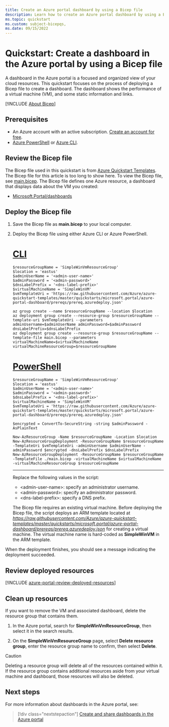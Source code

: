 ```yaml
---
title: Create an Azure portal dashboard by using a Bicep file
description: Learn how to create an Azure portal dashboard by using a Bicep file.
ms.topic: quickstart
ms.custom: subject-bicepqs,
ms.date: 09/15/2022
---
```


# Quickstart: Create a dashboard in the Azure portal by using a Bicep file

A dashboard in the Azure portal is a focused and organized view of your cloud resources. This quickstart focuses on the process of deploying a Bicep file to create a dashboard. The dashboard shows the performance of a virtual machine (VM), and some static information and links.

[!INCLUDE [About Bicep](../../includes/resource-manager-quickstart-bicep-introduction.md)]

## Prerequisites

- An Azure account with an active subscription. [Create an account for free](https://azure.microsoft.com/free/?WT.mc_id=A261C142F).
- [Azure PowerShell](/powershell/azure/install-az-ps) or [Azure CLI](/cli/azure/install-azure-cli).

## Review the Bicep file

The Bicep file used in this quickstart is from [Azure Quickstart Templates](https://azure.microsoft.com/resources/templates/azure-portal-dashboard/). The Bicep file for this article is too long to show here. To view the Bicep file, see [main.bicep](https://raw.githubusercontent.com/Azure/azure-quickstart-templates/master/quickstarts/microsoft.portal/azure-portal-dashboard/main.bicep). The Bicep file defines one Azure resource, a dashboard that displays data about the VM you created:

- [Microsoft.Portal/dashboards](/azure/templates/microsoft.portal/dashboards?pivots=deployment-language-bicep)

## Deploy the Bicep file

1. Save the Bicep file as **main.bicep** to your local computer.
1. Deploy the Bicep file using either Azure CLI or Azure PowerShell.
    # [CLI](#tab/CLI)

    ```azurecli
    $resourceGroupName = 'SimpleWinVmResourceGroup'
    $location = 'eastus'
    $adminUserName = '<admin-user-name>'
    $adminPassword = '<admin-password>'
    $dnsLabelPrefix = '<dns-label-prefix>'
    $virtualMachineName = 'SimpleWinVM'
    $vmTemplateUri = 'https://raw.githubusercontent.com/Azure/azure-quickstart-templates/master/quickstarts/microsoft.portal/azure-portal-dashboard/prereqs/prereq.azuredeploy.json'

    az group create --name $resourceGroupName --location $location
    az deployment group create --resource-group $resourceGroupName --template-uri $vmTemplateUri --parameters adminUsername=$adminUserName adminPassword=$adminPassword dnsLabelPrefix=$dnsLabelPrefix
    az deployment group create --resource-group $resourceGroupName --template-file main.bicep --parameters virtualMachineName=$virtualMachineName virtualMachineResourceGroup=$resourceGroupName
    ```

    # [PowerShell](#tab/PowerShell)

    ```azurepowershell
    $resourceGroupName = 'SimpleWinVmResourceGroup'
    $location = 'eastus'
    $adminUserName = '<admin-user-name>'
    $adminPassword = '<admin-password>'
    $dnsLabelPrefix = '<dns-label-prefix>'
    $virtualMachineName = 'SimpleWinVM'
    $vmTemplateUri = 'https://raw.githubusercontent.com/Azure/azure-quickstart-templates/master/quickstarts/microsoft.portal/azure-portal-dashboard/prereqs/prereq.azuredeploy.json'

    $encrypted = ConvertTo-SecureString -string $adminPassword -AsPlainText

    New-AzResourceGroup -Name $resourceGroupName -Location $location
    New-AzResourceGroupDeployment -ResourceGroupName $resourceGroupName -TemplateUri $vmTemplateUri -adminUsername $adminUserName -adminPassword $encrypted -dnsLabelPrefix $dnsLabelPrefix
    New-AzResourceGroupDeployment -ResourceGroupName $resourceGroupName -TemplateFile ./main.bicep -virtualMachineName $virtualMachineName -virtualMachineResourceGroup $resourceGroupName
    ```

    ---

    Replace the following values in the script:

    - &lt;admin-user-name>: specify an administrator username.
    - &lt;admin-password>: specify an administrator password.
    - &lt;dns-label-prefix>: specify a DNS prefix.

    The Bicep file requires an existing virtual machine. Before deploying the Bicep file, the script deploys an ARM template located at *https://raw.githubusercontent.com/Azure/azure-quickstart-templates/master/quickstarts/microsoft.portal/azure-portal-dashboard/prereqs/prereq.azuredeploy.json* for creating a virtual machine. The virtual machine name is hard-coded as **SimpleWinVM** in the ARM template.

When the deployment finishes, you should see a message indicating the deployment succeeded.

## Review deployed resources

[!INCLUDE [azure-portal-review-deployed-resources](../../includes/azure-portal-review-deployed-resources.md)]

## Clean up resources

If you want to remove the VM and associated dashboard, delete the resource group that contains them.

1. In the Azure portal, search for **SimpleWinVmResourceGroup**, then select it in the search results.

1. On the **SimpleWinVmResourceGroup** page, select **Delete resource group**, enter the resource group name to confirm, then select **Delete**.

> [!CAUTION]
> Deleting a resource group will delete all of the resources contained within it. If the resource group contains additional resources aside from your virtual machine and dashboard, those resources will also be deleted.

## Next steps

For more information about dashboards in the Azure portal, see:

> [!div class="nextstepaction"]
> [Create and share dashboards in the Azure portal](azure-portal-dashboards.md)
